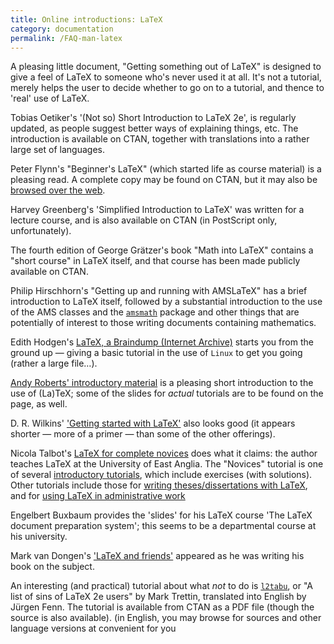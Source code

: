 ```yaml
---
title: Online introductions: LaTeX
category: documentation
permalink: /FAQ-man-latex
---
```


A pleasing little document, "Getting something out of LaTeX" is
designed to give a feel of LaTeX to someone who's never used it at
all.  It's not a tutorial, merely helps the user to decide whether to
go on to a tutorial, and thence to 'real' use of LaTeX.

Tobias Oetiker's '(Not so) Short Introduction to LaTeX 2e', is
regularly updated, as people suggest better ways of explaining things,
etc.  The introduction is available on CTAN, together with
translations into a rather large set of languages.

Peter Flynn's "Beginner's LaTeX" (which started life as course
material) is a pleasing read.  A complete copy may be found on
CTAN, but it may also be [browsed over the web](http://mirrors.ctan.org/info/beginlatex/html/).

Harvey Greenberg's 'Simplified Introduction to LaTeX' was written
for a lecture course, and is also available on CTAN (in PostScript
only, unfortunately).

The fourth edition of George Grätzer's book "Math into LaTeX"
contains a "short course" in LaTeX itself, and that course has
been made publicly available on CTAN.

Philip Hirschhorn's "Getting up and running with AMSLaTeX" has a
brief introduction to LaTeX itself, followed by a substantial
introduction to the use of the AMS classes and the
[`amsmath`](https://ctan.org/pkg/amsmath) package and other things that are potentially of
interest to those writing documents containing mathematics.

Edith Hodgen's 
[LaTeX, a Braindump (Internet Archive)](https://web.archive.org/web/20081014015530/http://homepages.mcs.vuw.ac.nz/~david/latex/notes.pdf)
starts you from the ground up&nbsp;&mdash; giving a basic tutorial in the use
of `Linux` to get you going (rather a large file&hellip;).

[Andy Roberts' introductory material](http://www.andy-roberts.net/misc/latex/)
is a pleasing short introduction to the use of (La)TeX; some of the
slides for _actual_ tutorials are to be found on the page, as
well.

D. R.&nbsp;Wilkins' 
['Getting started with LaTeX'](http://www.maths.tcd.ie/~dwilkins/LaTeXPrimer/)
also looks good (it appears shorter&nbsp;&mdash; more of a primer&nbsp;&mdash; than some
of the other offerings).

Nicola Talbot's 
[LaTeX for complete novices](https://www.dickimaw-books.com/latex/novices/)
does what it claims: the author teaches LaTeX at the University of
East Anglia.  The "Novices" tutorial is one of several 
[introductory tutorials](https://www.dickimaw-books.com/latex/),
which include exercises (with solutions).  Other tutorials include
those for 
[writing theses/dissertations with LaTeX](https://www.dickimaw-books.com/latex/thesis/), and for 
[using LaTeX in administrative work](https://www.dickimaw-books.com/latex/admin/)

Engelbert Buxbaum provides the 'slides' for his LaTeX course 'The
LaTeX document preparation system'; this seems to be a departmental
course at his university.

Mark van Dongen's 
['LaTeX and friends'](http://csweb.ucc.ie/~dongen/LAF/LAF.html)
appeared as he was writing his book on the subject.

An interesting (and practical) tutorial about what _not_ to do is
[`l2tabu`](https://ctan.org/pkg/l2tabu), or "A list of sins of LaTeX 2e users" by Mark
Trettin, translated into English by Jürgen Fenn.  The
tutorial is available from CTAN as a PDF file (though
the source is also available).
  (in English, you may browse for sources and other language versions at
  convenient for you

